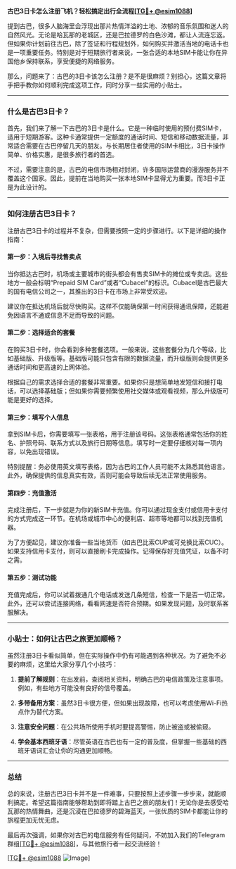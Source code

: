 **古巴3日卡怎么注册飞机？轻松搞定出行全流程[[TG💪+ @esim1088](https://t.me/s/esim1088)]**

提到古巴，很多人脑海里会浮现出那片热情洋溢的土地、浓郁的音乐氛围和迷人的自然风光。无论是哈瓦那的老城区，还是巴拉德罗的白色沙滩，都让人流连忘返。但如果你计划前往古巴，除了签证和行程规划外，如何购买并激活当地的电话卡也是一项重要任务。特别是对于短期旅行者来说，一张合适的本地SIM卡能让你在异国他乡保持联系，享受便捷的网络服务。

那么，问题来了：古巴的3日卡该怎么注册？是不是很麻烦？别担心，这篇文章将手把手教你如何顺利完成这项工作，同时分享一些实用的小贴士。

---

### 什么是古巴3日卡？

首先，我们来了解一下古巴的3日卡是什么。它是一种临时使用的预付费SIM卡，适用于短期游客。这种卡通常提供一定额度的通话时间、短信和移动数据流量，非常适合需要在古巴停留几天的朋友。与长期居住者使用的SIM卡相比，3日卡操作简单、价格实惠，是很多旅行者的首选。

不过，需要注意的是，古巴的电信市场相对封闭，许多国际运营商的漫游服务并不覆盖这个国家。因此，提前在当地购买一张本地SIM卡显得尤为重要。而3日卡正是为此设计的。

---

### 如何注册古巴3日卡？

注册古巴3日卡的过程并不复杂，但需要按照一定的步骤进行。以下是详细的操作指南：

#### 第一步：入境后寻找售卖点

当你抵达古巴时，机场或主要城市的街头都会有售卖SIM卡的摊位或专卖店。这些地方一般会标明“Prepaid SIM Card”或者“Cubacel”的标识。Cubacel是古巴最大的国有电信公司之一，其推出的3日卡在市场上非常受欢迎。

建议你在抵达机场后就尽快购买。这样不仅能确保第一时间获得通讯保障，还能避免因语言不通或信息不足而导致的问题。

#### 第二步：选择适合的套餐

在购买3日卡时，你会看到多种套餐选项。一般来说，这些套餐分为几个等级，比如基础版、升级版等。基础版可能只包含有限的数据流量，而升级版则会提供更多通话时间和更高速的上网体验。

根据自己的需求选择合适的套餐非常重要。如果你只是想简单地发短信和接打电话，可以选择基础版；但如果你需要频繁使用社交媒体或观看视频，那么升级版可能是更好的选择。

#### 第三步：填写个人信息

拿到SIM卡后，你需要填写一张表格，用于注册该号码。这张表格通常包括你的姓名、护照号码、联系方式以及旅行日期等信息。填写时一定要仔细核对每一项内容，以免出现错误。

特别提醒：务必使用英文填写表格，因为古巴的工作人员可能不太熟悉其他语言。此外，确保提供的信息真实有效，否则可能会导致后续无法正常使用服务。

#### 第四步：充值激活

完成注册后，下一步就是为你的新SIM卡充值。你可以通过现金支付或信用卡支付的方式完成这一环节。在机场或城市中心的便利店、超市等地都可以找到充值机器。

为了方便起见，建议你准备一些当地货币（如古巴比索CUP或可兑换比索CUC）。如果支持信用卡支付，则可以直接刷卡完成操作。记得保存好充值凭证，以备不时之需。

#### 第五步：测试功能

充值完成后，你可以试着拨通几个电话或发送几条短信，检查一下是否一切正常。此外，还可以尝试连接网络，看看网速是否符合预期。如果发现问题，及时联系客服解决。

---

### 小贴士：如何让古巴之旅更加顺畅？

虽然注册3日卡看似简单，但在实际操作中仍有可能遇到各种状况。为了避免不必要的麻烦，这里给大家分享几个小技巧：

1. **提前了解规则**：在出发前，查阅相关资料，明确古巴的电信政策及注意事项。例如，有些地方可能没有良好的信号覆盖。
   
2. **多带备用方案**：虽然3日卡很方便，但如果出现故障，也可以考虑使用Wi-Fi热点作为替代方案。

3. **注意安全问题**：在公共场所使用手机时要提高警惕，防止被盗或被偷窥。

4. **学会基本西班牙语**：尽管英语在古巴也有一定的普及度，但掌握一些基础的西班牙语词汇会让你的沟通更加顺畅。

---

### 总结

总的来说，注册古巴3日卡并不是一件难事，只要按照上述步骤一步步来，就能顺利搞定。希望这篇指南能够帮助到即将踏上古巴之旅的朋友们！无论你是去感受哈瓦那的热情舞曲，还是沉浸在巴拉德罗的碧海蓝天，一张优质的SIM卡都能让你的旅程更加无忧无虑。

最后再次强调，如果你对古巴的电信服务有任何疑问，不妨加入我们的Telegram群组[[TG💪+ @esim1088](https://t.me/s/esim1088)]，与其他旅行者一起交流经验！

[[TG💪+ @esim1088](https://t.me/s/esim1088) ![Image](https://i.postimg.cc/4NQfJmqS/Snipaste-2025-05-13-00-14-12.png)]